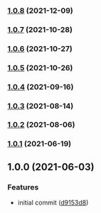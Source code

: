 ### [1.0.8](https://github.com/iamskok/nginx-reverse-proxy/compare/v1.0.7...v1.0.8) (2021-12-09)

### [1.0.7](https://github.com/iamskok/nginx-reverse-proxy/compare/v1.0.6...v1.0.7) (2021-10-28)

### [1.0.6](https://github.com/iamskok/nginx-reverse-proxy/compare/v1.0.5...v1.0.6) (2021-10-27)

### [1.0.5](https://github.com/iamskok/nginx-reverse-proxy/compare/v1.0.4...v1.0.5) (2021-10-26)

### [1.0.4](https://github.com/iamskok/nginx-reverse-proxy/compare/v1.0.3...v1.0.4) (2021-09-16)

### [1.0.3](https://github.com/iamskok/nginx-reverse-proxy/compare/v1.0.2...v1.0.3) (2021-08-14)

### [1.0.2](https://github.com/iamskok/nginx-reverse-proxy/compare/v1.0.1...v1.0.2) (2021-08-06)

### [1.0.1](https://github.com/iamskok/nginx-reverse-proxy/compare/v1.0.0...v1.0.1) (2021-06-19)

## 1.0.0 (2021-06-03)


### Features

* initial commit ([d9153d8](https://github.com/iamskok/nginx-reverse-proxy/commit/d9153d8d057ddce5439a78a9d02e0be9fe5bea7d))
